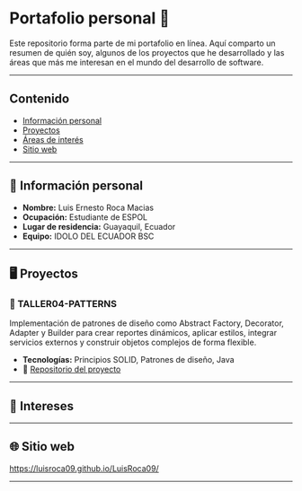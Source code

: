 # Portafolio personal 🦦

Este repositorio forma parte de mi portafolio en línea. Aquí comparto un resumen de quién soy, algunos de los proyectos que he desarrollado y las áreas que más me interesan en el mundo del desarrollo de software.


---

## Contenido

- [Información personal](#información-personal)
- [Proyectos](#proyectos)
- [Áreas de interés](#áreas-de-interés)
- [Sitio web](#sitio-web)

---

## 🧾 Información personal

- **Nombre:** Luis Ernesto Roca Macias
- **Ocupación:** Estudiante de ESPOL
- **Lugar de residencia:** Guayaquil, Ecuador
- **Equipo:** IDOLO DEL ECUADOR BSC

---

## 🖥️ Proyectos

### 🧩 TALLER04-PATTERNS
Implementación de patrones de diseño como Abstract Factory, Decorator, Adapter y Builder para crear reportes dinámicos, aplicar estilos, integrar servicios externos y construir objetos complejos de forma flexible.

- **Tecnologías:** Principios SOLID, Patrones de diseño, Java
- 🔗 [Repositorio del proyecto](https://github.com/LuisRoca09/TALLER04-PATTERNS)


---

## 🎯 Intereses



---

## 🌐 Sitio web

https://luisroca09.github.io/LuisRoca09/

---
